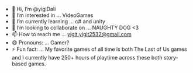 - 👋 Hi, I’m @yigiDali
- 👀 I’m interested in ... VideoGames
- 🌱 I’m currently learning ... c# and unity
- 💞️ I’m looking to collaborate on ... NAUGHTY DOG <3
- 📫 How to reach me ... yigit.yigit2532@gmail.com
- 😄 Pronouns: ... Gamer?
- ⚡ Fun fact: ... My favorite games of all time is both The Last of Us games and I currently have 250+ hours of playtime across these both story-based games.

<!---
yigiDali/yigiDali is a ✨ special ✨ repository because its `README.md` (this file) appears on your GitHub profile.
You can click the Preview link to take a look at your changes.
--->
